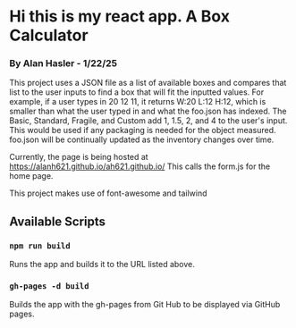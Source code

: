# Hi this is my react app. A Box Calculator
  ### By Alan Hasler - 1/22/25

This project uses a JSON file as a list of available boxes and compares that list to the user inputs to find a box that will fit the inputted values. 
For example, if a user types in 20 12 11, it returns W:20 L:12 H:12, which is smaller than what the user typed in and what the foo.json has indexed. The Basic, Standard, Fragile, and Custom add 1, 1.5, 2, and 4 to the user's input. This would be used if any packaging is needed for the object measured. foo.json will be continually updated as the inventory changes over time.
  
Currently, the page is being hosted at https://alanh621.github.io/ah621.github.io/  This calls the form.js for the home page.

This project makes use of font-awesome and tailwind 


## Available Scripts

### `npm run build`

Runs the app and builds it to the URL listed above. 

### `gh-pages -d build`

Builds the app with the gh-pages from Git Hub to be displayed via GitHub pages.




